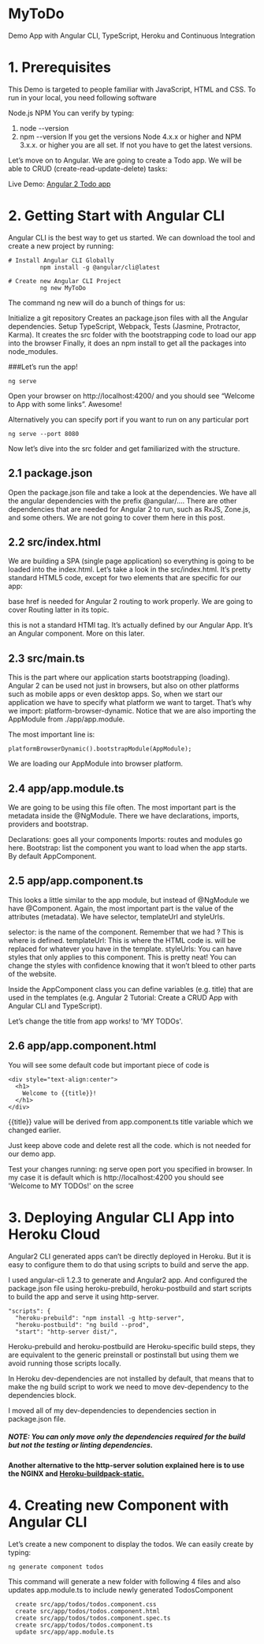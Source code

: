 # MyToDo
Demo App with Angular CLI, TypeScript, Heroku and Continuous Integration

# 1. Prerequisites

This Demo is targeted to people familiar with JavaScript, HTML and CSS. To run in your local, you need following software

Node.js
NPM
You can verify by typing:

1. node --version
2. npm --version
If you get the versions Node 4.x.x or higher and NPM 3.x.x. or higher you are all set. If not you have to get the latest versions.

Let’s move on to Angular. We are going to create a Todo app. We will be able to CRUD (create-read-update-delete) tasks:

Live Demo: <a href="https://stormy-woodland-23554.herokuapp.com/" target="_blank">Angular 2 Todo app</a>

# 2. Getting Start with Angular CLI

Angular CLI is the best way to get us started. We can download the tool and create a new project by running:


```
# Install Angular CLI Globally
         npm install -g @angular/cli@latest       
         
# Create new Angular CLI Project
         ng new MyToDo
```
The command ng new will do a bunch of things for us:

Initialize a git repository
Creates an package.json files with all the Angular dependencies.
Setup TypeScript, Webpack, Tests (Jasmine, Protractor, Karma). 
It creates the src folder with the bootstrapping code to load our app into the browser
Finally, it does an npm install to get all the packages into node_modules.

###Let’s run the app!
```
ng serve
```
Open your browser on http://localhost:4200/ and you should see “Welcome to App with some links”. Awesome!

Alternatively you can specify port if you want to run on any particular port 

```
ng serve --port 8080
```

Now let’s dive into the src folder and get familiarized with the structure.


## 2.1 package.json

Open the package.json file and take a look at the dependencies. We have all the angular dependencies with the prefix @angular/.... 
There are other dependencies that are needed for Angular 2 to run, such as RxJS, Zone.js, and some others. We are not going to cover them here in this post.

## 2.2 src/index.html

We are building a SPA (single page application) so everything is going to be loaded into the index.html. Let’s take a look in the src/index.html. 
It’s pretty standard HTML5 code, except for two elements that are specific for our app:

<base href="/">
<app-root></app-root>
base href is needed for Angular 2 routing to work properly. We are going to cover Routing latter in its topic.

<app-root> this is not a standard HTMl tag. It’s actually defined by our Angular App. It’s an Angular component. More on this later.

## 2.3 src/main.ts

This is the part where our application starts bootstrapping (loading). Angular 2 can be used not just in browsers, but also on other platforms such as 
mobile apps or even desktop apps. So, when we start our application we have to specify what platform we want to target. 
That’s why we import: platform-browser-dynamic. Notice that we are also importing the AppModule from ./app/app.module.

The most important line is:
```
platformBrowserDynamic().bootstrapModule(AppModule);
```
We are loading our AppModule into browser platform. 

## 2.4 app/app.module.ts

We are going to be using this file often. The most important part is the metadata inside the @NgModule. 
There we have declarations, imports, providers and bootstrap.

Declarations: goes all your components
Imports: routes and modules go here.
Bootstrap: list the component you want to load when the app starts. By default AppComponent.

## 2.5 app/app.component.ts

This looks a little similar to the app module, but instead of @NgModule we have @Component. 
Again, the most important part is the value of the attributes (metadata). We have selector, templateUrl and styleUrls.

selector: is the name of the component. Remember that we had <app-root></app-root>? This is where is defined. 
templateUrl: This is where the HTML code is. <app-root> will be replaced for whatever you have in the template.
styleUrls: You can have styles that only applies to this component. This is pretty neat! 
You can change the styles with confidence knowing that it won’t bleed to other parts of the website.

Inside the AppComponent class you can define variables (e.g. title) that are used in the templates 
(e.g. Angular 2 Tutorial: Create a CRUD App with Angular CLI and TypeScript).

Let’s change the title from app works! to 'MY TODOs'.

## 2.6 app/app.component.html

You will see some default code but important piece of code is 

```
<div style="text-align:center">
  <h1>
    Welcome to {{title}}!
  </h1>
</div>
```

{{title}} value will be derived from app.component.ts title variable which we changed earlier.

Just keep above code and delete rest all the code. which is not needed for our demo app.

Test your changes running:  ng serve 
open port you specified in browser. In my case it is default which is  http://localhost:4200   you should see 'Welcome to MY TODOs!' on the scree 

# 3. Deploying Angular CLI App into Heroku Cloud

Angular2 CLI generated apps can’t be directly deployed in Heroku. But it is easy to configure them to do that using scripts to build and serve the app.

I used angular-cli 1.2.3 to generate and Angular2 app. And configured the package.json file using heroku-prebuild, heroku-postbuild and start scripts 
to build the app and serve it using http-server.

```
"scripts": {
  "heroku-prebuild": "npm install -g http-server",
  "heroku-postbuild": "ng build --prod",
  "start": "http-server dist/",
```
  
Heroku-prebuild and heroku-postbuild are Heroku-specific build steps, they are equivalent to the generic preinstall or postinstall but using them 
we avoid running those scripts locally.

In Heroku dev-dependencies are not installed by default, that means that to make the ng build script to work we need to move dev-dependency to 
the dependencies block.

I moved all of my dev-dependencies to dependencies section in package.json file.

##### NOTE: You can only move only the dependencies required for the build but not the testing or linting dependencies.

#### Another alternative to the http-server solution explained here is to use the NGINX and <a href="https://github.com/heroku/heroku-buildpack-static" target="_blank">Heroku-buildpack-static.</a>


# 4. Creating new Component with Angular CLI

Let’s create a new component to display the todos. We can easily create by typing:

```
ng generate component todos
```

This command will generate a new folder with following 4 files and also updates app.module.ts to include newly generated TodosComponent

```
  create src/app/todos/todos.component.css
  create src/app/todos/todos.component.html
  create src/app/todos/todos.component.spec.ts
  create src/app/todos/todos.component.ts
  update src/app/app.module.ts
```  
